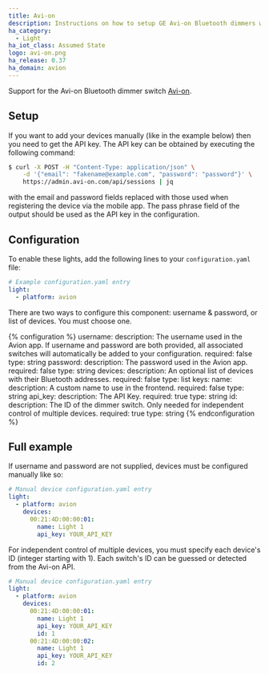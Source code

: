 ```yaml
---
title: Avi-on
description: Instructions on how to setup GE Avi-on Bluetooth dimmers within Home Assistant.
ha_category:
  - Light
ha_iot_class: Assumed State
logo: avi-on.png
ha_release: 0.37
ha_domain: avion
---
```


Support for the Avi-on Bluetooth dimmer switch [Avi-on](https://avi-on.com/).

## Setup

If you want to add your devices manually (like in the example below) then you need to get the API key. The API key can be obtained by executing the following command:

```bash
$ curl -X POST -H "Content-Type: application/json" \
    -d '{"email": "fakename@example.com", "password": "password"}' \
    https://admin.avi-on.com/api/sessions | jq
```

with the email and password fields replaced with those used when registering the device via the mobile app. The pass phrase field of the output should be used as the API key in the configuration.

## Configuration

To enable these lights, add the following lines to your `configuration.yaml` file:

```yaml
# Example configuration.yaml entry
light:
  - platform: avion
```

There are two ways to configure this component: username & password, or list of devices. You must choose one.

{% configuration %}
username:
  description: The username used in the Avion app. If username and password are both provided, all associated switches will automatically be added to your configuration.
  required: false
  type: string
password:
  description: The password used in the Avion app.
  required: false
  type: string
devices:
  description: An optional list of devices with their Bluetooth addresses.
  required: false
  type: list
  keys:
    name:
      description: A custom name to use in the frontend.
      required: false
      type: string
    api_key:
      description: The API Key.
      required: true
      type: string
    id:
      description: The ID of the dimmer switch. Only needed for independent control of multiple devices.
      required: true
      type: string
{% endconfiguration %}

## Full example

If username and password are not supplied, devices must be configured manually like so:

```yaml
# Manual device configuration.yaml entry
light:
  - platform: avion
    devices:
      00:21:4D:00:00:01:
        name: Light 1
        api_key: YOUR_API_KEY
```

For independent control of multiple devices, you must specify each device's ID (integer starting with 1). Each switch's ID can be guessed or detected from the Avi-on API.

```yaml
# Manual device configuration.yaml entry
light:
  - platform: avion
    devices:
      00:21:4D:00:00:01:
        name: Light 1
        api_key: YOUR_API_KEY
        id: 1
      00:21:4D:00:00:02:
        name: Light 1
        api_key: YOUR_API_KEY
        id: 2
```
